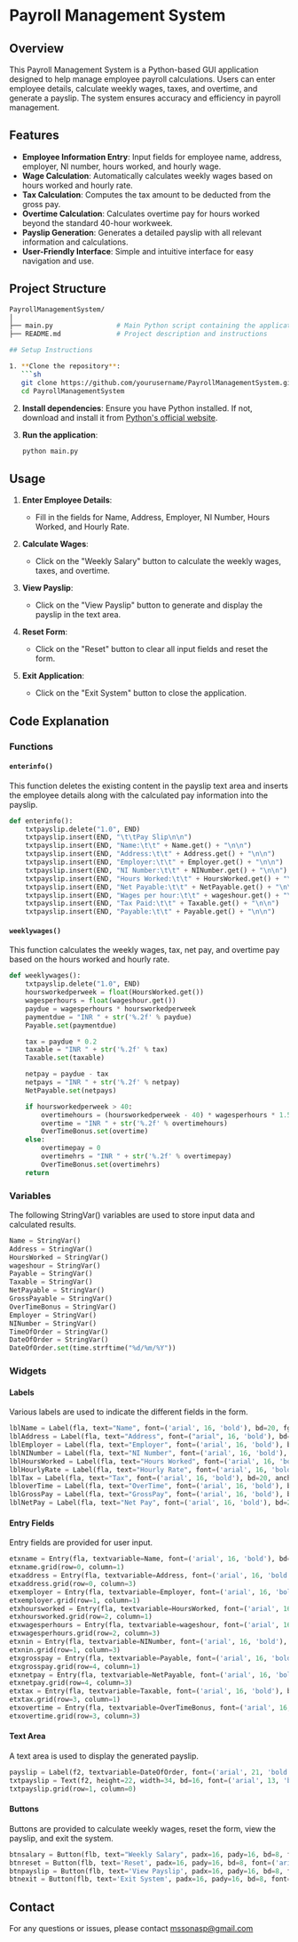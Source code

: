 
# Payroll Management System

## Overview

This Payroll Management System is a Python-based GUI application designed to help manage employee payroll calculations. Users can enter employee details, calculate weekly wages, taxes, and overtime, and generate a payslip. The system ensures accuracy and efficiency in payroll management.

## Features

- **Employee Information Entry**: Input fields for employee name, address, employer, NI number, hours worked, and hourly wage.
- **Wage Calculation**: Automatically calculates weekly wages based on hours worked and hourly rate.
- **Tax Calculation**: Computes the tax amount to be deducted from the gross pay.
- **Overtime Calculation**: Calculates overtime pay for hours worked beyond the standard 40-hour workweek.
- **Payslip Generation**: Generates a detailed payslip with all relevant information and calculations.
- **User-Friendly Interface**: Simple and intuitive interface for easy navigation and use.

## Project Structure

```sh
PayrollManagementSystem/
│
├── main.py                # Main Python script containing the application code
├── README.md              # Project description and instructions

## Setup Instructions

1. **Clone the repository**:
   ```sh
   git clone https://github.com/yourusername/PayrollManagementSystem.git
   cd PayrollManagementSystem
   ```

2. **Install dependencies**:
   Ensure you have Python installed. If not, download and install it from [Python's official website](https://www.python.org/downloads/).

3. **Run the application**:
   ```sh
   python main.py
   ```

## Usage

1. **Enter Employee Details**:
   - Fill in the fields for Name, Address, Employer, NI Number, Hours Worked, and Hourly Rate.

2. **Calculate Wages**:
   - Click on the "Weekly Salary" button to calculate the weekly wages, taxes, and overtime.

3. **View Payslip**:
   - Click on the "View Payslip" button to generate and display the payslip in the text area.

4. **Reset Form**:
   - Click on the "Reset" button to clear all input fields and reset the form.

5. **Exit Application**:
   - Click on the "Exit System" button to close the application.

## Code Explanation

### Functions

#### `enterinfo()`
This function deletes the existing content in the payslip text area and inserts the employee details along with the calculated pay information into the payslip.

```python
def enterinfo():
    txtpayslip.delete("1.0", END)
    txtpayslip.insert(END, "\t\tPay Slip\n\n")
    txtpayslip.insert(END, "Name:\t\t" + Name.get() + "\n\n")
    txtpayslip.insert(END, "Address:\t\t" + Address.get() + "\n\n")
    txtpayslip.insert(END, "Employer:\t\t" + Employer.get() + "\n\n")
    txtpayslip.insert(END, "NI Number:\t\t" + NINumber.get() + "\n\n")
    txtpayslip.insert(END, "Hours Worked:\t\t" + HoursWorked.get() + "\n\n")
    txtpayslip.insert(END, "Net Payable:\t\t" + NetPayable.get() + "\n\n")
    txtpayslip.insert(END, "Wages per hour:\t\t" + wageshour.get() + "\n\n")
    txtpayslip.insert(END, "Tax Paid:\t\t" + Taxable.get() + "\n\n")
    txtpayslip.insert(END, "Payable:\t\t" + Payable.get() + "\n\n")
```

#### `weeklywages()`
This function calculates the weekly wages, tax, net pay, and overtime pay based on the hours worked and hourly rate.

```python
def weeklywages():
    txtpayslip.delete("1.0", END)
    hoursworkedperweek = float(HoursWorked.get())
    wagesperhours = float(wageshour.get())
    paydue = wagesperhours * hoursworkedperweek
    paymentdue = "INR " + str('%.2f' % paydue)
    Payable.set(paymentdue)

    tax = paydue * 0.2
    taxable = "INR " + str('%.2f' % tax)
    Taxable.set(taxable)

    netpay = paydue - tax
    netpays = "INR " + str('%.2f' % netpay)
    NetPayable.set(netpays)

    if hoursworkedperweek > 40:
        overtimehours = (hoursworkedperweek - 40) * wagesperhours * 1.5
        overtime = "INR " + str('%.2f' % overtimehours)
        OverTimeBonus.set(overtime)
    else:
        overtimepay = 0
        overtimehrs = "INR " + str('%.2f' % overtimepay)
        OverTimeBonus.set(overtimehrs)
    return
```

### Variables

The following StringVar() variables are used to store input data and calculated results.

```python
Name = StringVar()
Address = StringVar()
HoursWorked = StringVar()
wageshour = StringVar()
Payable = StringVar()
Taxable = StringVar()
NetPayable = StringVar()
GrossPayable = StringVar()
OverTimeBonus = StringVar()
Employer = StringVar()
NINumber = StringVar()
TimeOfOrder = StringVar()
DateOfOrder = StringVar()
DateOfOrder.set(time.strftime("%d/%m/%Y"))
```

### Widgets

#### Labels

Various labels are used to indicate the different fields in the form.

```python
lblName = Label(fla, text="Name", font=('arial', 16, 'bold'), bd=20, fg="#303030", bg="#88EEDS").grid(row=0, column=0)
lblAddress = Label(fla, text="Address", font=("arial", 16, 'bold'), bd=20, fg="#3D3D3D", bg="#EBBEDS").grid(row=0, column=2)
lblEmployer = Label(fla, text="Employer", font=('arial', 16, 'bold'), bd=20, fg="#3D3D3D", bg="#EEEED5").grid(row=1, column=0)
lblNINumber = Label(fla, text="NI Number", font=('arial', 16, 'bold'), bd=20, fg="#3D3D3D", bg="#EEEEDS").grid(row=1, column=2)
lblHoursWorked = Label(fla, text="Hours Worked", font=('arial', 16, 'bold'), bd=20, fg="#3D3D3D", bg="#EEEEDS").grid(row=2, column=0)
lblHourlyRate = Label(fla, text="Hourly Rate", font=('arial', 16, 'bold'), bd=20, fg="#3D3D3D", bg="#EEEEDS").grid(row=2, column=2)
lblTax = Label(fla, text="Tax", font=('arial', 16, 'bold'), bd=20, anchor='w', fg="#3D3D3D", bg="#EEEED5").grid(row=3, column=0)
lbloverTime = Label(fla, text="OverTime", font=('arial', 16, 'bold'), bd=20, fg="#303030", bg="#EEEED5").grid(row=3, column=2)
lblGrossPay = Label(fla, text="GrossPay", font=('arial', 16, 'bold'), bd=20, fg="#3D3D3D", bg="#EEEEDS").grid(row=4, column=0)
lblNetPay = Label(fla, text="Net Pay", font=('arial', 16, 'bold'), bd=20, fg="#3D3D3D", bg="#EEEED5").grid(row=4, column=2)
```

#### Entry Fields

Entry fields are provided for user input.

```python
etxname = Entry(fla, textvariable=Name, font=('arial', 16, 'bold'), bd=16, width=22, justify='left')
etxname.grid(row=0, column=1)
etxaddress = Entry(fla, textvariable=Address, font=('arial', 16, 'bold'), bd=16, width=22, justify='left')
etxaddress.grid(row=0, column=3)
etxemployer = Entry(fla, textvariable=Employer, font=('arial', 16, 'bold'), bd=16, width=22, justify='left')
etxemployer.grid(row=1, column=1)
etxhoursworked = Entry(fla, textvariable=HoursWorked, font=('arial', 16, 'bold'), bd=16, width=22, justify='left')
etxhoursworked.grid(row=2, column=1)
etxwagesperhours = Entry(fla, textvariable=wageshour, font=('arial', 16, 'bold'), bd=16, width=22, justify='left')
etxwagesperhours.grid(row=2, column=3)
etxnin = Entry(fla, textvariable=NINumber, font=('arial', 16, 'bold'), bd=16, width=22, justify='left')
etxnin.grid(row=1, column=3)
etxgrosspay = Entry(fla, textvariable=Payable, font=('arial', 16, 'bold'), bd=16, width=22, justify='left')
etxgrosspay.grid(row=4, column=1)
etxnetpay = Entry(fla, textvariable=NetPayable, font=('arial', 16, 'bold'), bd=16, width=22, justify='left')
etxnetpay.grid(row=4, column=3)
etxtax = Entry(fla, textvariable=Taxable, font=('arial', 16, 'bold'), bd=16, width=22, justify='left')
etxtax.grid(row=3, column=1)
etxovertime = Entry(fla, textvariable=OverTimeBonus, font=('arial', 16, 'bold'), bd=16, width=22, justify='left')
etxovertime.grid(row=3, column=3)
```

#### Text Area

A text area is used to display the generated payslip.

```python
payslip = Label(f2, textvariable=DateOfOrder, font=('arial', 21, 'bold'), fg="#3D3D3D", bg="#EEEED5").grid(row=0, column=0)
txtpayslip = Text(f2, height=22, width=34, bd=16, font=('arial', 13, 'bold'), fg="green", bg="#EEEED5")
txtpayslip.grid(row=1, column=0)
```

#### Buttons

Buttons are provided to calculate weekly wages, reset the form, view the payslip, and exit the system.

```python
btnsalary = Button(flb, text="Weekly Salary", padx=16, pady=16, bd=8, font=('arial', 16, 'bold'), width=14, fg="#3D3D3D", bg="#EEEEDS", command=weeklywages).grid(row=0, column=0)
btnreset = Button(flb, text='Reset', padx=16, pady=16, bd=8, font=('arial', 16, 'bold'), width=14, command=reset, fg="#3D3D3D", bg="#EEEED5").grid(row=0, column=1)
btnpayslip = Button(flb, text='View Payslip', padx=16, pady=16, bd=8, font=('arial', 16, 'bold'), width=14, command=enterinfo, fg="#3D3D3D", bg="#EEEED5").grid(row=0, column=2)
btnexit = Button(flb, text='Exit System', padx=16, pady=16, bd=8, font=('arial', 16, 'bold'), width=14, command=exit, fg="#3D3D3D", bg="#EEEED5").grid(row=0, column=3)
```

## Contact

For any questions or issues, please contact mssonasp@gmail.com

